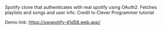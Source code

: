 Spotify clone that authenticates with real spotify using OAuth2. Fetches playlists and songs and user info.
Credit to Clever Programmer tutorial

Demo link: https://swspotify-41d58.web.app/

